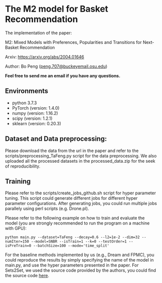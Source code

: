 # The M2 model for Basket Recommendation
The implementation of the paper:

M2: Mixed Models with Preferences, Popularities and Transitions for Next-Basket Recommendation

Arxiv: https://arxiv.org/abs/2004.01646

Author: Bo Peng (peng.707@buckeyemail.osu.edu)

**Feel free to send me an email if you have any questions.**

## Environments

- python 3.7.3
- PyTorch (version: 1.4.0)
- numpy (version: 1.16.2)
- scipy (version: 1.2.1)
- sklearn (version: 0.20.3)


## Dataset and Data preprocessing:

Please download the data from the url in the paper and refer to the scripts/preprocessing\_TaFeng.py script for the data preprocessing.
We also uploaded all the processed datasets in the processed\_data.zip for the seek of reproducibility. 

## Training
Please refer to the scripts/create\_jobs\_github.sh script for hyper parameter tuning. This script could generate different jobs 
for different hyper parameter configurations. After generating jobs, you could run multiple jobs parallely using perl scripts (e.g. Drone.pl).

Please refer to the following example on how to train and evaluate the model (you are strongly recommended to run the program on a machine with GPU):

```
python main.py --dataset=TaFeng --decay=0.6 --l2=1e-2 --dim=32 --numIter=150 --model=SNBR --isTrain=1 --k=0 --testOrder=1 --isPreTrain=0 --batchSize=100 --mode='time_split'
```

For the baseline methods implemented by us (e.g., Dream and FPMC), you could reproduce the results by simply specifying the name of the model in main.py, and 
use the hyper parameters presented in the paper.
For Sets2Set, we used the source code provided by the authors, you could find the source code [here](https://github.com/HaojiHu/Sets2Sets).
